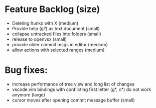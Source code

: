 # Feature Backlog (size)
* Deleting hunks with X (medium)
* Provide help (g?) as text document (small)
* collapse untracked files into folders (small)
* release to openvsx (small)
* provide older commit msgs in editor (medium)
* allow actions with selected ranges (medium)

# Bug fixes:
* increase performance of tree view and long list of changes
* vscode.vim bindings with conflicting first letter (g*, c*) do not work anymore (large)
* cursor moves after opening commit message buffer (small)